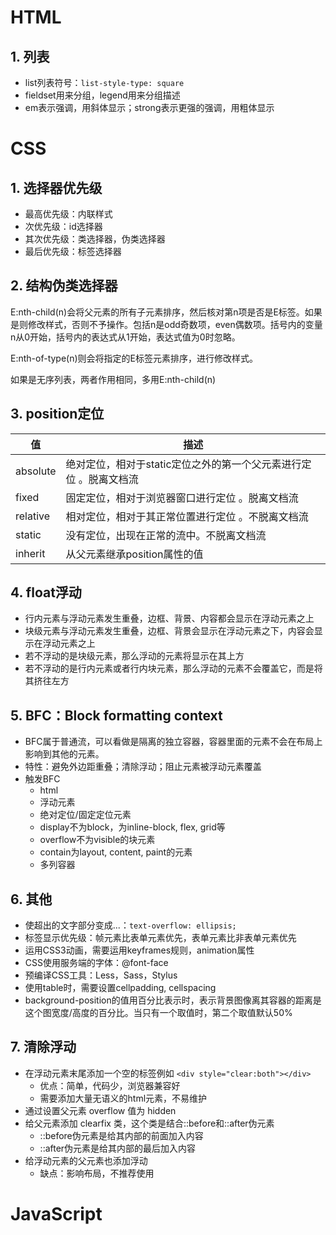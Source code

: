 # HTML

## 1. 列表

- list列表符号：`list-style-type: square`
- fieldset用来分组，legend用来分组描述
- em表示强调，用斜体显示；strong表示更强的强调，用粗体显示

# CSS

## 1. 选择器优先级

- 最高优先级：内联样式
- 次优先级：id选择器
- 其次优先级：类选择器，伪类选择器
- 最后优先级：标签选择器

## 2. 结构伪类选择器

E:nth-child(n)会将父元素的所有子元素排序，然后核对第n项是否是E标签。如果是则修改样式，否则不予操作。包括n是odd奇数项，even偶数项。括号内的变量n从0开始，括号内的表达式从1开始，表达式值为0时忽略。

E:nth-of-type(n)则会将指定的E标签元素排序，进行修改样式。

如果是无序列表，两者作用相同，多用E:nth-child(n)

## 3. position定位

| 值       | 描述                                                         |
| -------- | ------------------------------------------------------------ |
| absolute | 绝对定位，相对于static定位之外的第一个父元素进行定位 。脱离文档流 |
| fixed    | 固定定位，相对于浏览器窗口进行定位 。脱离文档流              |
| relative | 相对定位，相对于其正常位置进行定位 。不脱离文档流            |
| static   | 没有定位，出现在正常的流中。不脱离文档流                     |
| inherit  | 从父元素继承position属性的值                                 |

## 4. float浮动

- 行内元素与浮动元素发生重叠，边框、背景、内容都会显示在浮动元素之上
- 块级元素与浮动元素发生重叠，边框、背景会显示在浮动元素之下，内容会显示在浮动元素之上
- 若不浮动的是块级元素，那么浮动的元素将显示在其上方
- 若不浮动的是行内元素或者行内块元素，那么浮动的元素不会覆盖它，而是将其挤往左方

## 5. BFC：Block formatting context

- BFC属于普通流，可以看做是隔离的独立容器，容器里面的元素不会在布局上影响到其他的元素。
- 特性：避免外边距重叠；清除浮动；阻止元素被浮动元素覆盖
- 触发BFC
  - html
  - 浮动元素
  - 绝对定位/固定定位元素
  - display不为block，为inline-block, flex, grid等
  - overflow不为visible的块元素
  - contain为layout, content, paint的元素
  - 多列容器

## 6. 其他

- 使超出的文字部分变成...：`text-overflow: ellipsis;`
- 标签显示优先级：帧元素比表单元素优先，表单元素比非表单元素优先
- 运用CSS3动画，需要运用keyframes规则，animation属性
- CSS使用服务端的字体：@font-face
- 预编译CSS工具：Less，Sass，Stylus
- 使用table时，需要设置cellpadding, cellspacing
- background-position的值用百分比表示时，表示背景图像离其容器的距离是这个图宽度/高度的百分比。当只有一个取值时，第二个取值默认50%

## 7. 清除浮动

- 在浮动元素末尾添加一个空的标签例如 `<div style="clear:both"></div>`
  - 优点：简单，代码少，浏览器兼容好
  - 需要添加大量无语义的html元素，不易维护
- 通过设置父元素 overflow 值为 hidden
- 给父元素添加 clearfix 类，这个类是结合::before和::after伪元素
  - ::before伪元素是给其内部的前面加入内容
  - ::after伪元素是给其内部的最后加入内容
- 给浮动元素的父元素也添加浮动
  - 缺点：影响布局，不推荐使用

# JavaScript

